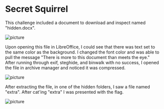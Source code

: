 # Secret Squirrel

This challenge included a document to download and inspect named "hidden.docx". 

![picture](https://github.com/FredMFNRogers/SetSolutionsSpaceForceCTF/blob/main/SecretSquirrel1.png?raw=true)

Upon opening this file in LibreOffice, I could see that there was text set to the same color as the background. I changed the font color and was able to pull the message "There is more to this document than meets the eye." After running through exif, steghide, and binwalk with no success, I opened the file in archive manager and noticed it was compressed.

![picture](https://github.com/FredMFNRogers/SetSolutionsSpaceForceCTF/blob/main/SecretSquirrel2.png?raw=true)

After extracting the file, in one of the hidden folders, I saw a file named "extra". After cat'ing "extra" I was presented with the flag.

![picture](https://github.com/FredMFNRogers/SetSolutionsSpaceForceCTF/blob/main/SecretSquirrel3.png?raw=true)

